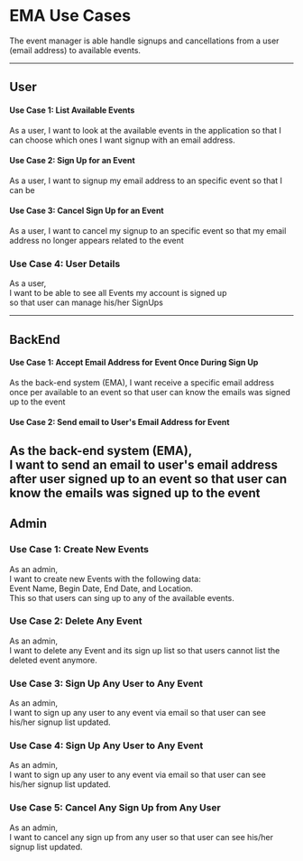 # EMA Use Cases

The event manager is able handle signups and cancellations from a user (email address) to available events.

---
## User

#### Use Case 1: List Available Events

As a user, 
I want to look at the available events in the application 
so that I can choose which ones I want signup with an email address.

#### Use Case 2: Sign Up for an Event

As a user, 
I want to signup my email address to an specific event
so that I can be 

#### Use Case 3: Cancel Sign Up for an Event

As a user, 
I want to cancel my signup to an specific event
so that my email address no longer appears related to the event

### Use Case 4: User Details
As a user,  
I want to be able to see all Events my account is signed up  
so that user can manage his/her SignUps

---
## BackEnd
#### Use Case 1: Accept Email Address for Event Once During Sign Up

As the back-end system (EMA),
I want receive a specific email address once per available  to an event 
so that user can know the emails was signed up to the event

#### Use Case 2: Send email to User's Email Address for Event

As the back-end system (EMA),  
I want to send an email to user's email address after user signed up to an event 
so that user can know the emails was signed up to the event
---
## Admin

### Use Case 1: Create New Events

As an admin,  
I want to create new Events with the following data:  
Event Name, Begin Date, End Date, and Location.  
This so that users can sing up to any of the available events.

### Use Case 2: Delete Any Event

As an admin,  
I want to delete any Event and its sign up list
so that users cannot list the deleted event anymore.

### Use Case 3: Sign Up Any User to Any Event

As an admin,  
I want to sign up any user to any event via email
so that user can see his/her signup list updated. 

### Use Case 4: Sign Up Any User to Any Event

As an admin,  
I want to sign up any user to any event via email
so that user can see his/her signup list updated. 

### Use Case 5: Cancel Any Sign Up from Any User

As an admin,  
I want to cancel any sign up from any user
so that user can see his/her signup list updated. 
